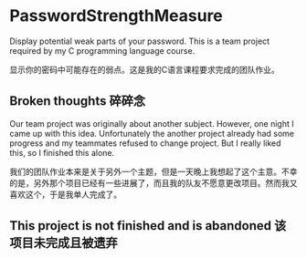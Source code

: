 # PasswordStrengthMeasure

Display potential weak parts of your password. This is a team project required by my C programming language course.

显示你的密码中可能存在的弱点。这是我的C语言课程要求完成的团队作业。

## Broken thoughts 碎碎念

Our team project was originally about another subject. However, one night I came up with this idea. Unfortunately the another project already had some progress and my teammates refused to change project. But I really liked this, so I finished this alone.

我们的团队作业本来是关于另外一个主题，但是一天晚上我想起了这个主意。不幸的是，另外那个项目已经有一些进展了，而且我的队友不愿意更改项目。然而我又喜欢这个，于是我单人完成了。

## This project is not finished and is abandoned 该项目未完成且被遗弃